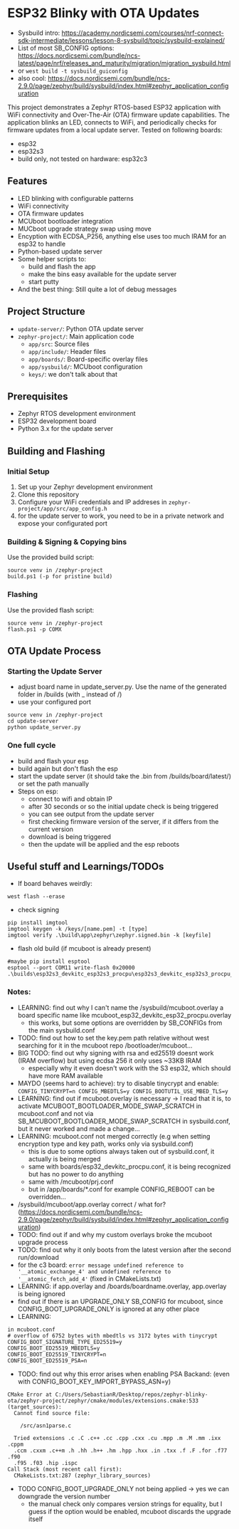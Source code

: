 # ESP32 Blinky with OTA Updates
* Sysbuild intro: https://academy.nordicsemi.com/courses/nrf-connect-sdk-intermediate/lessons/lesson-8-sysbuild/topic/sysbuild-explained/
* List of most SB_CONFIG options: https://docs.nordicsemi.com/bundle/ncs-latest/page/nrf/releases_and_maturity/migration/migration_sysbuild.html
* or `west build -t sysbuild_guiconfig`
* also cool: https://docs.nordicsemi.com/bundle/ncs-2.9.0/page/zephyr/build/sysbuild/index.html#zephyr_application_configuration

This project demonstrates a Zephyr RTOS-based ESP32 application with WiFi connectivity and Over-The-Air (OTA) firmware update capabilities. The application blinks an LED, connects to WiFi, and periodically checks for firmware updates from a local update server.
Tested on following boards:
* esp32
* esp32s3
* build only, not tested on hardware: esp32c3

## Features
- LED blinking with configurable patterns
- WiFi connectivity
- OTA firmware updates
- MCUboot bootloader integration
- MUCboot upgrade strategy swap using move
- Encyption with ECDSA_P256, anything else uses too much IRAM for an esp32 to handle
- Python-based update server
- Some helper scripts to:
   * build and flash the app 
   * make the bins easy available for the update server
   * start putty
- And the best thing: Still quite a lot of debug messages

## Project Structure
- `update-server/`: Python OTA update server
- `zephyr-project/`: Main application code
  - `app/src`: Source files
  - `app/include/`: Header files
  - `app/boards/`: Board-specific overlay files
  - `app/sysbuild/`: MCUboot configuration
  - `keys/`: we don't talk about that

## Prerequisites
- Zephyr RTOS development environment
- ESP32 development board
- Python 3.x for the update server

## Building and Flashing

### Initial Setup

1. Set up your Zephyr development environment
2. Clone this repository
3. Configure your WiFi credentials and IP addreses in `zephyr-project/app/src/app_config.h`
4. for the update server to work, you need to be in a private network and expose your configurated port

### Building & Signing & Copying bins

Use the provided build script:
```
source venv in /zephyr-project
build.ps1 (-p for pristine build)
```
### Flashing

Use the provided flash script:
```
source venv in /zephyr-project
flash.ps1 -p COMX
```

## OTA Update Process

### Starting the Update Server
* adjust board name in update_server.py. Use the name of the generated folder in /builds (with _ instead of /)
* use your configured port
```
source venv in /zephyr-project
cd update-server
python update_server.py
```

### One full cycle
* build and flash your esp
* build again but don't flash the esp
* start the update server (it should take the .bin from /builds/board/latest/) or set the path manually
* Steps on esp:
  * connect to wifi and obtain IP
  * after 30 seconds or so the initial update check is being triggered
  * you can see output from the update server
  * first checking firmware version of the server, if it differs from the current version
  * download is being triggered
  * then the update will be applied and the esp reboots


## Useful stuff and Learnings/TODOs
* If board behaves weirdly:
```
west flash --erase
```
* check signing
```
pip install imgtool
imgtool keygen -k /keys/[name.pem] -t [type]
imgtool verify .\build\app\zephyr\zephyr.signed.bin -k [keyfile]
```
* flash old build (if mcuboot is already present)
```
#maybe pip install esptool
esptool --port COM11 write-flash 0x20000 .\builds\esp32s3_devkitc_esp32s3_procpu\esp32s3_devkitc_esp32s3_procpu_1.0.0_0.bin
```
### Notes:
* LEARNING: find out why I can't name the /sysbuild/mcuboot.overlay a board specific name like mcuboot_esp32_devkitc_esp32_procpu.overlay
  * this works, but some options are overridden by SB_CONFIGs from the main sysbuild.conf
* TODO: find out how to set the key.pem path relative without west searching for it in the mcuboot repo /bootloader/mcuboot...
* BIG TODO: find out why signing with rsa and ed25519 doesnt work (IRAM overflow) but using ecdsa 256 it only uses ~33KB IRAM
  * especially why it even doesn't work with the S3 esp32, which should have more RAM available
* MAYDO (seems hard to achieve): try to disable tinycrypt and enable: ```CONFIG_TINYCRYPT=n
CONFIG_MBEDTLS=y
CONFIG_BOOTUTIL_USE_MBED_TLS=y```
* LEARNING: find out if mcuboot.overlay is necessary -> I read that it is, to activate MCUBOOT_BOOTLOADER_MODE_SWAP_SCRATCH in mcuboot.conf and not via SB_MCUBOOT_BOOTLOADER_MODE_SWAP_SCRATCH in sysbuild.conf, but it never worked and made a change...
* LEARNING: mcuboot.conf not merged correctly (e.g when setting encryption type and key path, works only via sysbuild.conf)
  * this is due to some options always taken out of sysbuild.conf, it actually is being merged
  * same with boards/esp32_devkitc_procpu.conf, it is being recognized but has no power to do anything
  * same with /mcuboot/prj.conf
  * but in /app/boards/*.conf for example CONFIG_REBOOT can be overridden...
* /sysbuild/mcuboot/app.overlay correct / what for? (https://docs.nordicsemi.com/bundle/ncs-2.9.0/page/zephyr/build/sysbuild/index.html#zephyr_application_configuration)
* TODO: find out if and why my custom overlays broke the mcuboot upgrade process
* TODO: find out why it only boots from the latest version after the second run/download
* for the c3 board: `error message undefined reference to '__atomic_exchange_4' and undefined reference to '__atomic_fetch_add_4'` (fixed in CMakeLists.txt)
* LEARNING: if app.overlay and /boards/boardname.overlay, app.overlay is being ignored
* find out if there is an UPGRADE_ONLY  SB_CONFIG for mcuboot, since CONFIG_BOOT_UPGRADE_ONLY is ignored at any other place
* LEARNING:
```
in mcuboot.conf
# overflow of 6752 bytes with mbedtls vs 3172 bytes with tinycrypt
CONFIG_BOOT_SIGNATURE_TYPE_ED25519=y
CONFIG_BOOT_ED25519_MBEDTLS=y
CONFIG_BOOT_ED25519_TINYCRYPT=n
CONFIG_BOOT_ED25519_PSA=n
```

* TODO: find out why this error arises when enabling PSA Backand: (even with CONFIG_BOOT_KEY_IMPORT_BYPASS_ASN=y)
```
CMake Error at C:/Users/SebastianR/Desktop/repos/zephyr-blinky-ota/zephyr-project/zephyr/cmake/modules/extensions.cmake:533 (target_sources):
  Cannot find source file:

    /src/asn1parse.c

  Tried extensions .c .C .c++ .cc .cpp .cxx .cu .mpp .m .M .mm .ixx .cppm
  .ccm .cxxm .c++m .h .hh .h++ .hm .hpp .hxx .in .txx .f .F .for .f77 .f90
  .f95 .f03 .hip .ispc
Call Stack (most recent call first):
  CMakeLists.txt:287 (zephyr_library_sources)
```
* TODO CONFIG_BOOT_UPGRADE_ONLY not being applied -> yes we can downgrade the version number
   * the manual check only compares version strings for equality, but I guess if the option would be enabled, mcuboot discards the upgrade itself